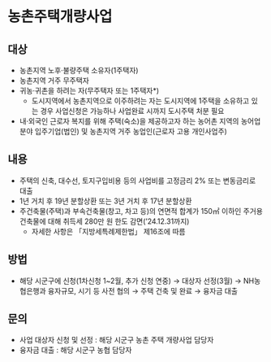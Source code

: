 # 농촌주택개량사업

## 대상
- 농촌지역 노후·불량주택 소유자(1주택자)
- 농촌지역 거주 무주택자
- 귀농·귀촌을 하려는 자(무주택자 또는 1주택자*)
  * 도시지역에서 농촌지역으로 이주하려는 자는 도시지역에 1주택을 소유하고 있는 경우 사업신청은 가능하나 사업완료 시까지 도시주택 처분 필요
- 내·외국인 근로자 복지를 위해 주택(숙소)을 제공하고자 하는 농어촌 지역의 농어업분야 입주기업(법인) 및 농촌지역 거주 농업인(근로자 고용 개인사업주)

## 내용
- 주택의 신축, 대수선, 토지구입비용 등의 사업비를 고정금리 2% 또는 변동금리로 대출
- 1년 거치 후 19년 분할상환 또는 3년 거치 후 17년 분할상환
- 주건축물(주택)과 부속건축물(창고, 차고 등)의 연면적 합계가 150㎡ 이하인 주거용 건축물에 대해 취득세 280만 원 한도 감면(’24.12.31까지)
  - 자세한 사항은 「지방세특례제한법」 제16조에 따름

## 방법
- 해당 시군구에 신청(1차신청 1~2월, 추가 신청 연중) → 대상자 선정(3월) → NH농협은행과 융자규모, 시기 등 사전 협의 → 주택 건축 및 완료 → 융자금 대출

## 문의
- 사업 대상자 신청 및 선정 : 해당 시군구 농촌 주택 개량사업 담당자
- 융자금 대출 : 해당 시군구 농협 담당자
